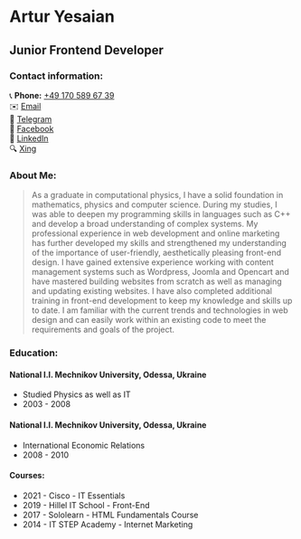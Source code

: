 # Artur Yesaian
## Junior Frontend Developer

### Contact information:
📞 **Phone:** [+49 170 589 67 39](tel:+491705896739)    
✉️ [Email](mailto:artesayan2@gmail.com)   
📲 [Telegram](https://t.me/archikes)   
📘 [Facebook](https://facebook.com/yesayan.artur)    
🔗 [LinkedIn](https://linkedin.com/in/artur-yesaian)    
🔍 [Xing](https://xing.com/profile/Artur_Yesaian)  

### About Me:
>As a graduate in computational physics, I have a solid foundation in mathematics, physics and computer science. During my studies, I was able to deepen my programming skills in languages such as C++ and develop a broad understanding of complex systems. My professional experience in web development and online marketing has further developed my skills and strengthened my understanding of the importance of user-friendly, aesthetically pleasing front-end design. I have gained extensive experience working with content management systems such as Wordpress, Joomla and Opencart and have mastered building websites from scratch as well as managing and updating existing websites. I have also completed additional training in front-end development to keep my knowledge and skills up to date. I am familiar with the current trends and technologies in web design and can easily work within an existing code to meet the requirements and goals of the project.

### Education:
#### National I.I. Mechnikov University, Odessa, Ukraine
* Studied Physics as well as IT
* 2003 - 2008

#### National I.I. Mechnikov University, Odessa, Ukraine
* International Economic Relations
* 2008 - 2010

#### Courses:
* 2021 - Cisco - IT Essentials
* 2019 - Hillel IT School - Front-End
* 2017 - Sololearn - HTML Fundamentals Course
* 2014 - IT STEP Academy - Internet Marketing

